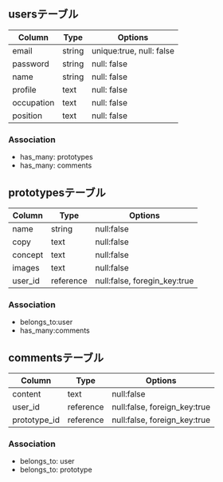## usersテーブル

|Column|Type|Options|
|------|----|-------|
|email|string|unique:true, null: false|
|password|string|null: false|
|name|string|null: false|
|profile|text|null: false|
|occupation|text|null: false|
|position|text|null: false|

### Association
- has_many: prototypes
- has_many: comments

## prototypesテーブル

|Column|Type|Options|
|-----|-----|-------|
|name|string|null:false|
|copy|text|null:false|
|concept|text|null:false|
|images|text|null:false|
|user_id|reference|null:false, foregin_key:true|

### Association
- belongs_to:user
- has_many:comments

## commentsテーブル
|Column|Type|Options|
|-----|-----|-------|
|content|text|null:false|
|user_id|reference|null:false, foreign_key:true|
|prototype_id|reference|null:false, foreign_key:true|

### Association
- belongs_to: user
- belongs_to: prototype